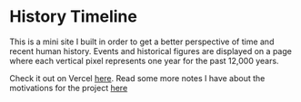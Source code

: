 # History Timeline

This is a mini site I built in order to get a better perspective of time and recent human history. Events and historical figures are displayed on a page where each vertical pixel represents one year for the past 12,000 years.

Check it out on Vercel [here](https://history-timeline-six.vercel.app/). Read some more notes I have about the motivations for the project [here](https://www.andrewlaskey.com/Andrew-Laskey-8f215a2f56104b2dae16c6d7f534f041?p=76201799db4b460b9be159bf3cdb8a07&pm=s)
